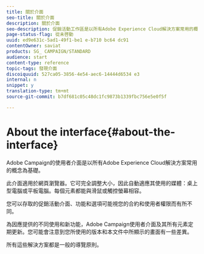 ```yaml
---
title: 關於介面
seo-title: 關於介面
description: 關於介面
seo-description: 促銷活動工作區是以所有Adobe Experience Cloud解決方案常用的概念為基礎。
page-status-flag: 從未啓動
uuid: ed9e631c-5ad1-49f1-be1 e-b710 bc64 dc91
contentOwner: saviat
products: SG_ CAMPAIGN/STANDARD
audience: start
content-type: reference
topic-tags: 發現介面
discoiquuid: 527ca05-3856-4e54-aec6-14444d6534 e3
internal: n
snippet: y
translation-type: tm+mt
source-git-commit: b7df681c05c48dc1fc9873b1339fbc756e5e0f5f

---
```



# About the interface{#about-the-interface}

Adobe Campaign的使用者介面是以所有Adobe Experience Cloud解決方案常用的概念為基礎。

此介面適用於網頁瀏覽器。它可完全調整大小，因此自動適應其使用的媒體：桌上型電腦或平板電腦。每個元素都能與滑鼠或觸控螢幕相容。

您可以存取的促銷活動介面、功能和選項可能視您的合約和使用者權限而有所不同。

為因應提供的不同使用和新功能，Adobe Campaign使用者介面及其所有元素定期更新。您可能會注意到您所使用的版本和本文件中所顯示的畫面有一些差異。

所有這些解決方案都是一般的導覽原則。
